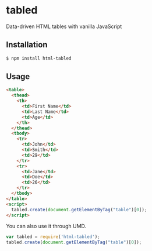 # tabled

Data-driven HTML tables with vanilla JavaScript

## Installation

```bash
$ npm install html-tabled
```

## Usage

```html
<table>
  <thead>
    <th>
      <td>First Name</td>
      <td>Last Name</td>
      <td>Age</td>
    </th>
  </thead>
  <tbody>
    <tr>
      <td>John</td>
      <td>Smith</td>
      <td>29</td>
    </tr>
    <tr>
      <td>Jane</td>
      <td>Doe</td>
      <td>26</td>
    </tr>
  </tbody>
</table>
<script>
  tabled.create(document.getElementByTag("table")[0]);
</script>
```

You can also use it through UMD.

```javascript
var tabled = require('html-tabled');
tabled.create(document.getElementByTag("table")[0]);
```
